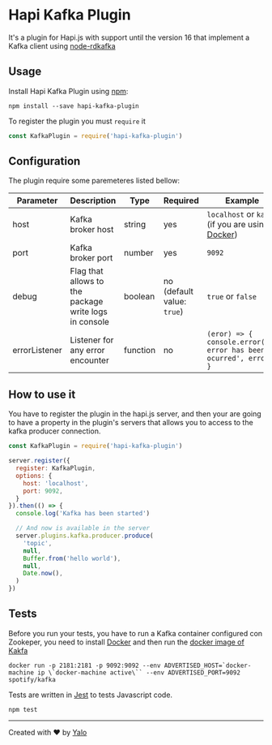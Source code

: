 # Hapi Kafka Plugin

It's a plugin for Hapi.js with support until the version 16 that implement a Kafka client using [node-rdkafka](https://github.com/Blizzard/node-rdkafka)

## Usage

Install Hapi Kafka Plugin using [npm](https://www.npmjs.com/):

```shell
npm install --save hapi-kafka-plugin
```

To register the plugin you must `require` it

```javascript
const KafkaPlugin = require('hapi-kafka-plugin')
```

## Configuration

The plugin require some paremeteres listed bellow:

| Parameter | Description | Type | Required | Example |
|---|---|---|---|---|
| host | Kafka broker host | string | yes | `localhost` or `kafka` (if you are using [Docker](https://www.docker.com/)) |
| port | Kafka broker port | number | yes | `9092` |
| debug | Flag that allows to the package write logs in console | boolean | no (default value: `true`) | `true` or `false` |
| errorListener | Listener for any error encounter | function | no | `(eror) => { console.error('An error has been ocurred', error) }`|

## How to use it

You have to register the plugin in the hapi.js server, and then your are going to have a property in the plugin's servers that allows you to access to the kafka producer connection.

```javascript
const KafkaPlugin = require('hapi-kafka-plugin')

server.register({
  register: KafkaPlugin,
  options: {
    host: 'localhost',
    port: 9092,
  }
}).then(() => {
  console.log('Kafka has been started')

  // And now is available in the server
  server.plugins.kafka.producer.produce(
    'topic',
    null,
    Buffer.from('hello world'),
    null,
    Date.now(),
  )
})
```

## Tests

Before you run your tests, you have to run a Kafka container configured con Zookeper, you need to install [Docker](https://docker.com) and then run the [docker image of Kakfa](https://github.com/spotify/docker-kafka)

```shell
docker run -p 2181:2181 -p 9092:9092 --env ADVERTISED_HOST=`docker-machine ip \`docker-machine active\`` --env ADVERTISED_PORT=9092 spotify/kafka
```

Tests are written in [Jest](https://facebook.github.io/jest) to tests Javascript code.

```shell
npm test
```

---

Created with :heart: by [Yalo](https://github.com/yalochat)
